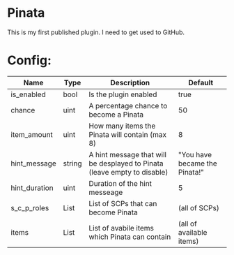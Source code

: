 # Pinata
This is my first published plugin. I need to get used to GitHub.

# Config:  
| Name | Type | Description | Default |
| --- | --- | --- | --- |
| is_enabled | bool | Is the plugin enabled | true |
| chance | uint | A percentage chance to become a Pinata | 50 |
| item_amount | uint | How many items the Pinata will contain (max 8) | 8 |
| hint_message | string | A hint message that will be desplayed to Pinata (leave empty to disable) | "You have became the Pinata!" |
| hint_duration  | uint | Duration of the hint messeage | 5 |
| s_c_p_roles | List | List of SCPs that can become Pinata | (all of SCPs)
| items | List | List of avabile items which Pinata can contain | (all of available items)
